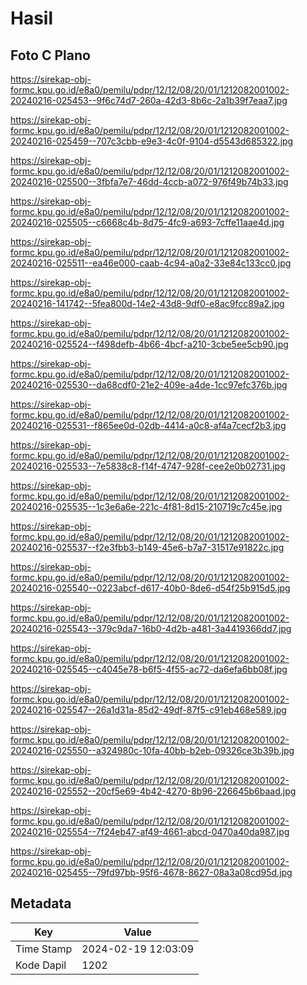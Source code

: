 # Hasil

## Foto C Plano

https://sirekap-obj-formc.kpu.go.id/e8a0/pemilu/pdpr/12/12/08/20/01/1212082001002-20240216-025453--9f6c74d7-260a-42d3-8b6c-2a1b39f7eaa7.jpg

https://sirekap-obj-formc.kpu.go.id/e8a0/pemilu/pdpr/12/12/08/20/01/1212082001002-20240216-025459--707c3cbb-e9e3-4c0f-9104-d5543d685322.jpg

https://sirekap-obj-formc.kpu.go.id/e8a0/pemilu/pdpr/12/12/08/20/01/1212082001002-20240216-025500--3fbfa7e7-46dd-4ccb-a072-976f49b74b33.jpg

https://sirekap-obj-formc.kpu.go.id/e8a0/pemilu/pdpr/12/12/08/20/01/1212082001002-20240216-025505--c6668c4b-8d75-4fc9-a693-7cffe11aae4d.jpg

https://sirekap-obj-formc.kpu.go.id/e8a0/pemilu/pdpr/12/12/08/20/01/1212082001002-20240216-025511--ea46e000-caab-4c94-a0a2-33e84c133cc0.jpg

https://sirekap-obj-formc.kpu.go.id/e8a0/pemilu/pdpr/12/12/08/20/01/1212082001002-20240216-141742--5fea800d-14e2-43d8-9df0-e8ac9fcc89a2.jpg

https://sirekap-obj-formc.kpu.go.id/e8a0/pemilu/pdpr/12/12/08/20/01/1212082001002-20240216-025524--f498defb-4b66-4bcf-a210-3cbe5ee5cb90.jpg

https://sirekap-obj-formc.kpu.go.id/e8a0/pemilu/pdpr/12/12/08/20/01/1212082001002-20240216-025530--da68cdf0-21e2-409e-a4de-1cc97efc376b.jpg

https://sirekap-obj-formc.kpu.go.id/e8a0/pemilu/pdpr/12/12/08/20/01/1212082001002-20240216-025531--f865ee0d-02db-4414-a0c8-af4a7cecf2b3.jpg

https://sirekap-obj-formc.kpu.go.id/e8a0/pemilu/pdpr/12/12/08/20/01/1212082001002-20240216-025533--7e5838c8-f14f-4747-928f-cee2e0b02731.jpg

https://sirekap-obj-formc.kpu.go.id/e8a0/pemilu/pdpr/12/12/08/20/01/1212082001002-20240216-025535--1c3e6a6e-221c-4f81-8d15-210719c7c45e.jpg

https://sirekap-obj-formc.kpu.go.id/e8a0/pemilu/pdpr/12/12/08/20/01/1212082001002-20240216-025537--f2e3fbb3-b149-45e6-b7a7-31517e91822c.jpg

https://sirekap-obj-formc.kpu.go.id/e8a0/pemilu/pdpr/12/12/08/20/01/1212082001002-20240216-025540--0223abcf-d617-40b0-8de6-d54f25b915d5.jpg

https://sirekap-obj-formc.kpu.go.id/e8a0/pemilu/pdpr/12/12/08/20/01/1212082001002-20240216-025543--379c9da7-16b0-4d2b-a481-3a4419366dd7.jpg

https://sirekap-obj-formc.kpu.go.id/e8a0/pemilu/pdpr/12/12/08/20/01/1212082001002-20240216-025545--c4045e78-b6f5-4f55-ac72-da6efa6bb08f.jpg

https://sirekap-obj-formc.kpu.go.id/e8a0/pemilu/pdpr/12/12/08/20/01/1212082001002-20240216-025547--26a1d31a-85d2-49df-87f5-c91eb468e589.jpg

https://sirekap-obj-formc.kpu.go.id/e8a0/pemilu/pdpr/12/12/08/20/01/1212082001002-20240216-025550--a324980c-10fa-40bb-b2eb-09326ce3b39b.jpg

https://sirekap-obj-formc.kpu.go.id/e8a0/pemilu/pdpr/12/12/08/20/01/1212082001002-20240216-025552--20cf5e69-4b42-4270-8b96-226645b6baad.jpg

https://sirekap-obj-formc.kpu.go.id/e8a0/pemilu/pdpr/12/12/08/20/01/1212082001002-20240216-025554--7f24eb47-af49-4661-abcd-0470a40da987.jpg

https://sirekap-obj-formc.kpu.go.id/e8a0/pemilu/pdpr/12/12/08/20/01/1212082001002-20240216-025455--79fd97bb-95f6-4678-8627-08a3a08cd95d.jpg


## Metadata

| Key        | Value               |
| ---------- | ------------------- |
| Time Stamp | 2024-02-19 12:03:09 |
| Kode Dapil | 1202                |



